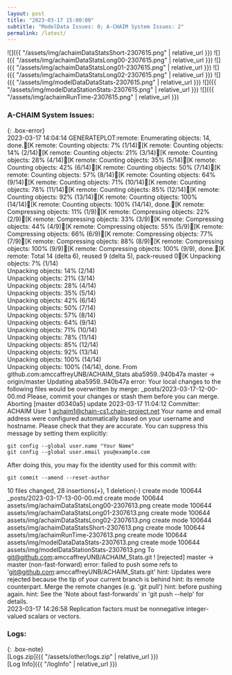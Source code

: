 ```yaml
---
layout: post
title: "2023-03-17 15:00:00"
subtitle: "ModelData Issues: 0; A-CHAIM System Issues: 2"
permalink: /latest/
---
```


![]({{ "/assets/img/achaimDataStatsShort-2307615.png" | relative_url }})
![]({{ "/assets/img/achaimDataStatsLong00-2307615.png" | relative_url }})
![]({{ "/assets/img/achaimDataStatsLong01-2307615.png" | relative_url }})
![]({{ "/assets/img/achaimDataStatsLong02-2307615.png" | relative_url }})
![]({{ "/assets/img/modelDataDataStats-2307615.png" | relative_url }})
![]({{ "/assets/img/modelDataStationStats-2307615.png" | relative_url }})
![]({{ "/assets/img/achaimRunTime-2307615.png" | relative_url }})


### A-CHAIM System Issues:  
  
{: .box-error}  
2023-03-17 14:04:14 GENERATEPLOT:remote: Enumerating objects: 14, done.[K
remote: Counting objects:   7% (1/14)[Kremote: Counting objects:  14% (2/14)[Kremote: Counting objects:  21% (3/14)[Kremote: Counting objects:  28% (4/14)[Kremote: Counting objects:  35% (5/14)[Kremote: Counting objects:  42% (6/14)[Kremote: Counting objects:  50% (7/14)[Kremote: Counting objects:  57% (8/14)[Kremote: Counting objects:  64% (9/14)[Kremote: Counting objects:  71% (10/14)[Kremote: Counting objects:  78% (11/14)[Kremote: Counting objects:  85% (12/14)[Kremote: Counting objects:  92% (13/14)[Kremote: Counting objects: 100% (14/14)[Kremote: Counting objects: 100% (14/14), done.[K
remote: Compressing objects:  11% (1/9)[Kremote: Compressing objects:  22% (2/9)[Kremote: Compressing objects:  33% (3/9)[Kremote: Compressing objects:  44% (4/9)[Kremote: Compressing objects:  55% (5/9)[Kremote: Compressing objects:  66% (6/9)[Kremote: Compressing objects:  77% (7/9)[Kremote: Compressing objects:  88% (8/9)[Kremote: Compressing objects: 100% (9/9)[Kremote: Compressing objects: 100% (9/9), done.[K
remote: Total 14 (delta 6), reused 9 (delta 5), pack-reused 0[K
Unpacking objects:   7% (1/14)   Unpacking objects:  14% (2/14)   Unpacking objects:  21% (3/14)   Unpacking objects:  28% (4/14)   Unpacking objects:  35% (5/14)   Unpacking objects:  42% (6/14)   Unpacking objects:  50% (7/14)   Unpacking objects:  57% (8/14)   Unpacking objects:  64% (9/14)   Unpacking objects:  71% (10/14)   Unpacking objects:  78% (11/14)   Unpacking objects:  85% (12/14)   Unpacking objects:  92% (13/14)   Unpacking objects: 100% (14/14)   Unpacking objects: 100% (14/14), done.
From github.com:amccaffreyUNB/ACHAIM_Stats
   aba5959..940b47a  master     -> origin/master
Updating aba5959..940b47a
error: Your local changes to the following files would be overwritten by merge:
	_posts/2023-03-17-12-00-00.md
Please, commit your changes or stash them before you can merge.
Aborting
[master d0340a5] update 2023-03-17 11:04:12
 Committer: ACHAIM User 1 <achaim1@chain-cs1.chain-project.net>
Your name and email address were configured automatically based
on your username and hostname. Please check that they are accurate.
You can suppress this message by setting them explicitly:

    git config --global user.name "Your Name"
    git config --global user.email you@example.com

After doing this, you may fix the identity used for this commit with:

    git commit --amend --reset-author

 10 files changed, 28 insertions(+), 1 deletion(-)
 create mode 100644 _posts/2023-03-17-13-00-00.md
 create mode 100644 assets/img/achaimDataStatsLong00-2307613.png
 create mode 100644 assets/img/achaimDataStatsLong01-2307613.png
 create mode 100644 assets/img/achaimDataStatsLong02-2307613.png
 create mode 100644 assets/img/achaimDataStatsShort-2307613.png
 create mode 100644 assets/img/achaimRunTime-2307613.png
 create mode 100644 assets/img/modelDataDataStats-2307613.png
 create mode 100644 assets/img/modelDataStationStats-2307613.png
To git@github.com:amccaffreyUNB/ACHAIM_Stats.git
 ! [rejected]        master -> master (non-fast-forward)
error: failed to push some refs to 'git@github.com:amccaffreyUNB/ACHAIM_Stats.git'
hint: Updates were rejected because the tip of your current branch is behind
hint: its remote counterpart. Merge the remote changes (e.g. 'git pull')
hint: before pushing again.
hint: See the 'Note about fast-forwards' in 'git push --help' for details.  
2023-03-17 14:26:58 Replication factors must be nonnegative integer-valued scalars or vectors.  

### Logs:  
  
{: .box-note}  
[Logs.zip]({{ "/assets/other/logs.zip" | relative_url }})  
[Log Info]({{ "/logInfo" | relative_url }})  
